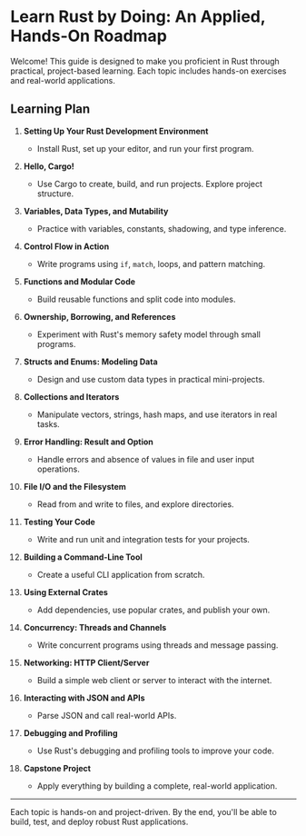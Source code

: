 # Learn Rust by Doing: An Applied, Hands-On Roadmap

Welcome! This guide is designed to make you proficient in Rust through practical, project-based learning. Each topic includes hands-on exercises and real-world applications.

## Learning Plan

1. **Setting Up Your Rust Development Environment**
   - Install Rust, set up your editor, and run your first program.

2. **Hello, Cargo!**
   - Use Cargo to create, build, and run projects. Explore project structure.

3. **Variables, Data Types, and Mutability**
   - Practice with variables, constants, shadowing, and type inference.

4. **Control Flow in Action**
   - Write programs using `if`, `match`, loops, and pattern matching.

5. **Functions and Modular Code**
   - Build reusable functions and split code into modules.

6. **Ownership, Borrowing, and References**
   - Experiment with Rust's memory safety model through small programs.

7. **Structs and Enums: Modeling Data**
   - Design and use custom data types in practical mini-projects.

8. **Collections and Iterators**
   - Manipulate vectors, strings, hash maps, and use iterators in real tasks.

9. **Error Handling: Result and Option**
   - Handle errors and absence of values in file and user input operations.

10. **File I/O and the Filesystem**
    - Read from and write to files, and explore directories.

11. **Testing Your Code**
    - Write and run unit and integration tests for your projects.

12. **Building a Command-Line Tool**
    - Create a useful CLI application from scratch.

13. **Using External Crates**
    - Add dependencies, use popular crates, and publish your own.

14. **Concurrency: Threads and Channels**
    - Write concurrent programs using threads and message passing.

15. **Networking: HTTP Client/Server**
    - Build a simple web client or server to interact with the internet.

16. **Interacting with JSON and APIs**
    - Parse JSON and call real-world APIs.

17. **Debugging and Profiling**
    - Use Rust's debugging and profiling tools to improve your code.

18. **Capstone Project**
    - Apply everything by building a complete, real-world application.

---

Each topic is hands-on and project-driven. By the end, you'll be able to build, test, and deploy robust Rust applications. 